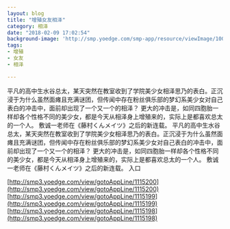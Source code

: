 ```yaml
---
layout: blog
title: "增殖女友相泽"
category: 相泽
date: "2018-02-09 17:02:54"
background-image: 'http://smp.yoedge.com/smp-app/resource/viewImage/1000455appline.png'
tags:
- 增殖
- 女友
- 相泽

---
```

平凡的高中生水谷总太，某天突然在教室收到了学院美少女相泽思乃的表白。正沉浸于为什么虽然面瘫且充满谜团，但传闻中存在粉丝俱乐部的梦幻系美少女对自己表白的冲击中，面前却出现了一个又一个的相泽？ 更大的冲击是，如同四胞胎一样却各个性格不同的美少女，都是今天从相泽身上增殖来的，实际上是都喜欢总太的一个人。 敷诚一老师在《藤村くんメイツ》之后的新连载。
平凡的高中生水谷总太，某天突然在教室收到了学院美少女相泽思乃的表白。正沉浸于为什么虽然面瘫且充满谜团，但传闻中存在粉丝俱乐部的梦幻系美少女对自己表白的冲击中，面前却出现了一个又一个的相泽？ 更大的冲击是，如同四胞胎一样却各个性格不同的美少女，都是今天从相泽身上增殖来的，实际上是都喜欢总太的一个人。 敷诚一老师在《藤村くんメイツ》之后的新连载。
入口

[http://smp3.yoedge.com/view/gotoAppLine/1115200](http://smp3.yoedge.com/view/gotoAppLine/1115200)
[http://smp3.yoedge.com/view/gotoAppLine/1115199](http://smp3.yoedge.com/view/gotoAppLine/1115199)
[http://smp3.yoedge.com/view/gotoAppLine/1115198](http://smp3.yoedge.com/view/gotoAppLine/1115198)

        
